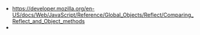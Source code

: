 - https://developer.mozilla.org/en-US/docs/Web/JavaScript/Reference/Global_Objects/Reflect/Comparing_Reflect_and_Object_methods
-
